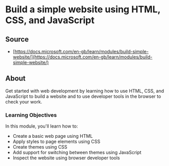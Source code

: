 # Build a simple website using HTML, CSS, and JavaScript

## Source

- [https://docs.microsoft.com/en-gb/learn/modules/build-simple-website/](https://docs.microsoft.com/en-gb/learn/modules/build-simple-website/)

## About

Get started with web development by learning how to use HTML, CSS, and JavaScript to build a website and to use developer tools in the browser to check your work.

### Learning Objectives

In this module, you'll learn how to:

- Create a basic web page using HTML
- Apply styles to page elements using CSS
- Create themes using CSS
- Add support for switching between themes using JavaScript
- Inspect the website using browser developer tools

